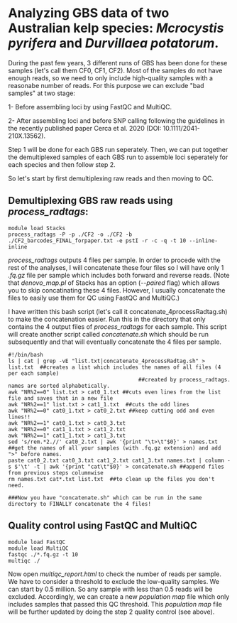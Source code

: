 # Analyzing GBS data of two Australian kelp species: *Mcrocystis pyrifera* and *Durvillaea potatorum*.

During the past few years, 3 different runs of GBS has been done for these samples (let's call them CF0, CF1, CF2).
Most of the samples do not have enough reads, so we need to only include high-quality samples with a reasonabe number of reads. For this purpose we can exclude "bad samples" at two stage:

1- Before assembling loci by using FastQC and MultiQC.

2- After assembling loci and before SNP calling following the guidelines in the recently published paper Cerca et al. 2020 (DOI: 10.1111/2041-210X.13562).

Step 1 will be done for each GBS run seperately. Then, we can put together the demultiplexed samples of each GBS run to assemble loci seperately for each species and then follow step 2.

So let's start by first demultiplexing raw reads and then moving to QC.

## Demultiplexing GBS raw reads using *process_radtags*:

```
module load Stacks
process_radtags -P -p ./CF2 -o ./CF2 -b ./CF2_barcodes_FINAL_forpaper.txt -e pstI -r -c -q -t 10 --inline-inline
```

*process_radtags* outputs 4 files per sample. In order to procede with the rest of the analyses, I will concatenate these four files so I will have only 1 *.fq.gz* file per sample which includes both forward and reverse reads. (Note that *denovo_map.pl* of Stacks has an option (*--paired* flag) which allows you to skip concatinating these 4 files. However, I usually concatenate the files to easily use them for QC using FastQC and MultiQC.)

I have written this bash script (let's call it concatenate_4processRadtag.sh) to make the concatenation easier. Run this in the directory that only contains the 4 output files of *process_radtags* for each sample. This script will create another script called *concatenate.sh* which should be run subsequently and that will eventually concatenate the 4 files per sample.


```
#!/bin/bash
ls | cat | grep -vE "list.txt|concatenate_4processRadtag.sh" > list.txt  ##creates a list which includes the names of all files (4 per each sample)
								         ##created by process_radtags. names are sorted alphabetically.
awk "NR%2==0" list.txt > cat0_1.txt ##cuts even lines from the list file and saves that in a new file
awk "NR%2==1" list.txt > cat1_1.txt  ##cuts the odd lines
awk "NR%2==0" cat0_1.txt > cat0_2.txt ##keep cutting odd and even lines!!
awk "NR%2==1" cat0_1.txt > cat0_3.txt
awk "NR%2==0" cat1_1.txt > cat1_2.txt
awk "NR%2==1" cat1_1.txt > cat1_3.txt
sed 's/rem.*2.//' cat0_2.txt | awk '{print "\t>\t"$0}' > names.txt ##get the names of all your samples (with .fq.gz extension) and add ">" before names.
paste cat0_2.txt cat0_3.txt cat1_2.txt cat1_3.txt names.txt | column -s $'\t' -t | awk '{print "cat\t"$0}' > concatenate.sh ##append files from previous steps columnwise
rm names.txt cat*.txt list.txt  ##to clean up the files you don't need.

###Now you have "concatenate.sh" which can be run in the same directory to FINALLY concatenate the 4 files!
```


## Quality control using FastQC and MultiQC

```
module load FastQC
module load MultiQC
fastqc ./*.fq.gz -t 10
multiqc ./
```

Now open *multiqc_report.html* to check the number of reads per sample. We have to consider a threshold to exclude the low-quality samples. We can start by 0.5 million.
So any sample with less than 0.5 reads will be excluded. Accordingly, we can create a new *population map* file which only includes samples that passed this QC threshold. This *population map* file will be further updated by doing the step 2 quality control (see above).
